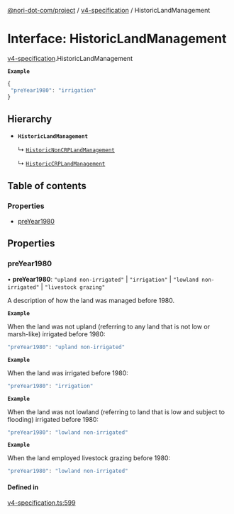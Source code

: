 [@nori-dot-com/project](../README.md) / [v4-specification](../modules/v4_specification.md) / HistoricLandManagement

# Interface: HistoricLandManagement

[v4-specification](../modules/v4_specification.md).HistoricLandManagement

**`Example`**

```js
{
 "preYear1980": "irrigation"
}
```

## Hierarchy

- **`HistoricLandManagement`**

  ↳ [`HistoricNonCRPLandManagement`](v4_specification.HistoricNonCRPLandManagement.md)

  ↳ [`HistoricCRPLandManagement`](v4_specification.HistoricCRPLandManagement.md)

## Table of contents

### Properties

- [preYear1980](v4_specification.HistoricLandManagement.md#preyear1980)

## Properties

### preYear1980

• **preYear1980**: ``"upland non-irrigated"`` \| ``"irrigation"`` \| ``"lowland non-irrigated"`` \| ``"livestock grazing"``

A description of how the land was managed before 1980.

**`Example`**

<caption>When the land was not upland (referring to any land that is not low or marsh-like) irrigated before 1980:</caption>

```js
"preYear1980": "upland non-irrigated"
```

**`Example`**

<caption>When the land was irrigated before 1980:</caption>

```js
"preYear1980": "irrigation"
```

**`Example`**

<caption>When the land was not lowland (referring to land that is low and subject to flooding) irrigated before 1980:</caption>

```js
"preYear1980": "lowland non-irrigated"
```

**`Example`**

<caption>When the land employed livestock grazing before 1980:</caption>

```js
"preYear1980": "lowland non-irrigated"
```

#### Defined in

[v4-specification.ts:599](https://github.com/nori-dot-eco/nori-dot-com/blob/cc4e2a7/packages/project/src/v4-specification.ts#L599)
